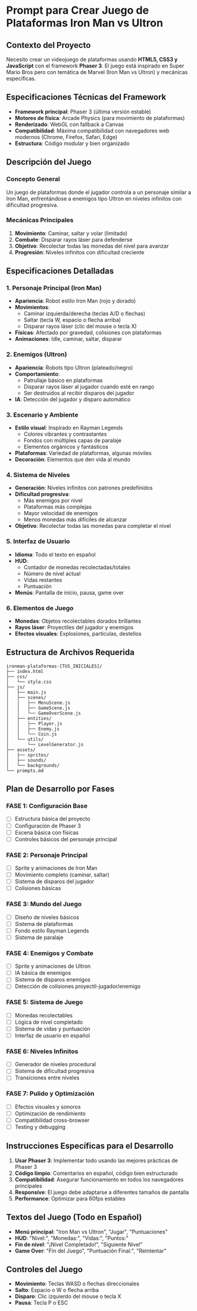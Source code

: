 # Prompt para Crear Juego de Plataformas Iron Man vs Ultron

## Contexto del Proyecto

Necesito crear un videojuego de plataformas usando **HTML5, CSS3 y JavaScript** con el framework **Phaser 3**. El juego está inspirado en Super Mario Bros pero con temática de Marvel (Iron Man vs Ultron) y mecánicas específicas.

## Especificaciones Técnicas del Framework

- **Framework principal**: Phaser 3 (última versión estable)
- **Motores de física**: Arcade Physics (para movimiento de plataformas)
- **Renderizado**: WebGL con fallback a Canvas
- **Compatibilidad**: Máxima compatibilidad con navegadores web modernos (Chrome, Firefox, Safari, Edge)
- **Estructura**: Código modular y bien organizado

## Descripción del Juego

### Concepto General
Un juego de plataformas donde el jugador controla a un personaje similar a Iron Man, enfrentándose a enemigos tipo Ultron en niveles infinitos con dificultad progresiva.

### Mecánicas Principales
1. **Movimiento**: Caminar, saltar y volar (limitado)
2. **Combate**: Disparar rayos láser para defenderse
3. **Objetivo**: Recolectar todas las monedas del nivel para avanzar
4. **Progresión**: Niveles infinitos con dificultad creciente

## Especificaciones Detalladas

### 1. Personaje Principal (Iron Man)
- **Apariencia**: Robot estilo Iron Man (rojo y dorado)
- **Movimientos**: 
  - Caminar izquierda/derecha (teclas A/D o flechas)
  - Saltar (tecla W, espacio o flecha arriba)
  - Disparar rayos láser (clic del mouse o tecla X)
- **Físicas**: Afectado por gravedad, colisiones con plataformas
- **Animaciones**: Idle, caminar, saltar, disparar

### 2. Enemigos (Ultron)
- **Apariencia**: Robots tipo Ultron (plateado/negro)
- **Comportamiento**: 
  - Patrullaje básico en plataformas
  - Disparar rayos láser al jugador cuando esté en rango
  - Ser destruidos al recibir disparos del jugador
- **IA**: Detección del jugador y disparo automático

### 3. Escenario y Ambiente
- **Estilo visual**: Inspirado en Rayman Legends
  - Colores vibrantes y contrastantes
  - Fondos con múltiples capas de paralaje
  - Elementos orgánicos y fantásticos
- **Plataformas**: Variedad de plataformas, algunas móviles
- **Decoración**: Elementos que den vida al mundo

### 4. Sistema de Niveles
- **Generación**: Niveles infinitos con patrones predefinidos
- **Dificultad progresiva**:
  - Más enemigos por nivel
  - Plataformas más complejas
  - Mayor velocidad de enemigos
  - Menos monedas más difíciles de alcanzar
- **Objetivo**: Recolectar todas las monedas para completar el nivel

### 5. Interfaz de Usuario
- **Idioma**: Todo el texto en español
- **HUD**: 
  - Contador de monedas recolectadas/totales
  - Número de nivel actual
  - Vidas restantes
  - Puntuación
- **Menús**: Pantalla de inicio, pausa, game over

### 6. Elementos de Juego
- **Monedas**: Objetos recolectables dorados brillantes
- **Rayos láser**: Proyectiles del jugador y enemigos
- **Efectos visuales**: Explosiones, partículas, destellos

## Estructura de Archivos Requerida

```
ironman-plataformas-[TUS_INICIALES]/
├── index.html
├── css/
│   └── style.css
├── js/
│   ├── main.js
│   ├── scenes/
│   │   ├── MenuScene.js
│   │   ├── GameScene.js
│   │   └── GameOverScene.js
│   ├── entities/
│   │   ├── Player.js
│   │   ├── Enemy.js
│   │   └── Coin.js
│   └── utils/
│       └── LevelGenerator.js
├── assets/
│   ├── sprites/
│   ├── sounds/
│   └── backgrounds/
└── prompts.md
```

## Plan de Desarrollo por Fases

### FASE 1: Configuración Base
- [ ] Estructura básica del proyecto
- [ ] Configuración de Phaser 3
- [ ] Escena básica con físicas
- [ ] Controles básicos del personaje principal

### FASE 2: Personaje Principal
- [ ] Sprite y animaciones de Iron Man
- [ ] Movimiento completo (caminar, saltar)
- [ ] Sistema de disparos del jugador
- [ ] Colisiones básicas

### FASE 3: Mundo del Juego
- [ ] Diseño de niveles básicos
- [ ] Sistema de plataformas
- [ ] Fondo estilo Rayman Legends
- [ ] Sistema de paralaje

### FASE 4: Enemigos y Combate
- [ ] Sprite y animaciones de Ultron
- [ ] IA básica de enemigos
- [ ] Sistema de disparos enemigos
- [ ] Detección de colisiones proyectil-jugador/enemigo

### FASE 5: Sistema de Juego
- [ ] Monedas recolectables
- [ ] Lógica de nivel completado
- [ ] Sistema de vidas y puntuación
- [ ] Interfaz de usuario en español

### FASE 6: Niveles Infinitos
- [ ] Generador de niveles procedural
- [ ] Sistema de dificultad progresiva
- [ ] Transiciones entre niveles

### FASE 7: Pulido y Optimización
- [ ] Efectos visuales y sonoros
- [ ] Optimización de rendimiento
- [ ] Compatibilidad cross-browser
- [ ] Testing y debugging

## Instrucciones Específicas para el Desarrollo

1. **Usar Phaser 3**: Implementar todo usando las mejores prácticas de Phaser 3
2. **Código limpio**: Comentarios en español, código bien estructurado
3. **Compatibilidad**: Asegurar funcionamiento en todos los navegadores principales
4. **Responsive**: El juego debe adaptarse a diferentes tamaños de pantalla
5. **Performance**: Optimizar para 60fps estables

## Textos del Juego (Todo en Español)

- **Menú principal**: "Iron Man vs Ultron", "Jugar", "Puntuaciones"
- **HUD**: "Nivel:", "Monedas:", "Vidas:", "Puntos:"
- **Fin de nivel**: "¡Nivel Completado!", "Siguiente Nivel"
- **Game Over**: "Fin del Juego", "Puntuación Final:", "Reintentar"

## Controles del Juego

- **Movimiento**: Teclas WASD o flechas direccionales
- **Salto**: Espacio o W o flecha arriba
- **Disparo**: Clic izquierdo del mouse o tecla X
- **Pausa**: Tecla P o ESC